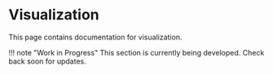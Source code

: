 # Visualization

This page contains documentation for visualization.

!!! note "Work in Progress"
    This section is currently being developed. Check back soon for updates.
